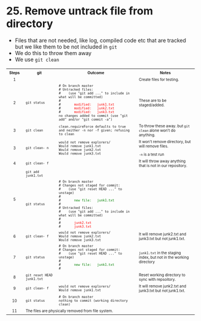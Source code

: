 # 25. Remove untrack file from directory
* Files that are not needed, like log, compiled code etc that are tracked but we like them to be not included in `git`
* We do this to throw them away
* We use `git clean`



<table><tbody>
  <tr>
    <th><font size="1">Steps</font></th>	
    <th><font size="1">git</font></th>	    
    <th><font size="1">Outcome</font></th>	    
    <th><font size="1">Notes</font></th>	            
  </tr>
  <tr>
    <td align="center"><font size="1">1</font></td>
    <td><font size="1"><code></code></font></td>
    <td><font size="1"><code></code></font></td>
    <td><font size="1">Create files for testing.</font></td>            
  </tr>
  <tr>
    <td align="center"><font size="1">2</font></td>
    <td><font size="1"><code>git status</code></font></td>
   <td><font size="1">	  
      <code># On branch master</code></br>
      <code># Untracked files:</code></br>
      <code># &nbsp;&nbsp; (use "git add <file>..." to include in what will be committed)</code></br>
      <code>#</code></br>
      <code># <font color="red">&nbsp;&nbsp;&nbsp;&nbsp;&nbsp; modified: &nbsp; junk1.txt </font></code></br>
      <code># <font color="red">&nbsp;&nbsp;&nbsp;&nbsp;&nbsp; modified: &nbsp; junk2.txt </font></code></br>
      <code># <font color="red">&nbsp;&nbsp;&nbsp;&nbsp;&nbsp; modified: &nbsp; junk3.txt </font></code></br>            
      <code>no changes added to commit (use "git add" and/or "git commit -a")</code>
   </font></td>
   <td><font size="1">These are to be staged/added.</font></td>            
  </tr>
  <tr>
    <td align="center"><font size="1">3</font></td>
    <td><font size="1"><code>git clean</code></font></td>
    <td><font size="1"><code>clean.requireForce defaults to true and neither -n nor -f given; refusing to clean</code></font></td>
    <td><font size="1">To throw these away. but <code>git clean</code> alone won't do anything. </font></td>            
  </tr>
  <tr>
    <td align="center"><font size="1">3</font></td>
    <td><font size="1"><code>git clean- n</code></font></td>
    <td><font size="1">
      <code>would not remove explorers/ </code></br>
      <code>Would remove junk1.txt </code></br>
      <code>Would remove junk2.txt </code></br>
      <code>Would remove junk3.txt </code></br>
    </font></td>
    <td><font size="1">
      It won't remove directory, but will remove files. </p>
      <code>-n</code> is a test run 
    </font></td>            
  </tr>
  <tr>
    <td align="center"><font size="1">4</font></td>
    <td><font size="1"><code>git clean- f</code></font></td>
    <td><font size="1">    </font></td>
    <td><font size="1">It will throw away anything that is not in our repository.    </font></td>            
  </tr>
  <tr>
    <td align="center" rowspan="2"><font size="1">5</font></td>
    <td><font size="1">
      <code>git add junk1.txt</code>   
    </font></td>
    <td><font size="1"></font></td>
    <td><font size="1"></font></td>            
  </tr>
  <tr>
    <td><font size="1"> <code>git status</code> </font></td>
    <td><font size="1">	  
      <code># On branch master</code></br>
      <code># Changes not staged for commit:</code></br>
      <code># &nbsp;&nbsp; (use "git reset HEAD <file>..." to unstage)</code></br>
      <code>#</code></br>
      <code># <font color="green">&nbsp;&nbsp;&nbsp;&nbsp;&nbsp; new file: &nbsp; junk1.txt </font></code></br>
      <code># </code></br>
      <code># Untracked files:</code></br>
      <code># &nbsp;&nbsp; (use "git add <file>..." to include in what will be committed)</code></br>
      <code>#</code></br>
      <code># <font color="red">&nbsp;&nbsp;&nbsp;&nbsp;&nbsp; junk2.txt </font></code></br>
      <code># <font color="red">&nbsp;&nbsp;&nbsp;&nbsp;&nbsp; junk3.txt </font></code></br>
   </font></td>          
   <td><font size="1"></font></td>       
  </tr>
  <tr>
    <td align="center"><font size="1">6</font></td>
    <td><font size="1"><code>git clean- f</code></font></td>
    <td><font size="1">
      <code>would not remove explorers/ </code></br>
      <code>Would remove junk2.txt </code></br>
      <code>Would remove junk3.txt </code></br>
    </font></td>
    <td><font size="1">It will remove junk2.txt and junk3.txt but not junk1.txt. </font></td>            
  </tr>  
  
  <tr>
    <td align="center"><font size="1">7</font></td>  
    <td><font size="1"> <code>git status</code> </font></td>
    <td><font size="1">	  
      <code># On branch master</code></br>
      <code># Changes not staged for commit:</code></br>
      <code># &nbsp;&nbsp; (use "git reset HEAD <file>..." to unstage)</code></br>
      <code>#</code></br>
      <code># <font color="green">&nbsp;&nbsp;&nbsp;&nbsp;&nbsp; new file: &nbsp; junk1.txt </font></code></br>
      <code># </code></br>
   </font></td>          
   <td><font size="1"><code>junk1.txt</code> in the staging index, but not in the working directory</font></td>       
  </tr>
    
  <tr>
    <td align="center"><font size="1">8</font></td>
    <td><font size="1"><code>git reset HEAD junk1.txt </code></font></td>
    <td><font size="1">    </font></td>
    <td><font size="1"> Reset working directory to sync with repsoitory. </font></td>            
  </tr>      
  <tr>
    <td align="center"><font size="1">9</font></td>
    <td><font size="1"><code>git clean- f</code></font></td>
    <td><font size="1">
      <code>would not remove explorers/ </code></br>
      <code>Would remove junk1.txt </code></br>
    </font></td>
    <td><font size="1">It will remove junk2.txt and junk3.txt but not junk1.txt. </font></td>            
  </tr>    
  <tr>
    <td align="center"><font size="1">10</font></td>  
    <td><font size="1"> <code>git status</code> </font></td>
    <td><font size="1">	  
      <code># On branch master</code></br>
      <code>nothing to commit (working directory clean) </code>
    </font></td>        
   <td><font size="1"></font></td>       
  </tr>

  <tr>
   <td align="center"><font size="1">11</font></td>  
   <td colspan="3"><font size="1">The files are physically removed from file system. </font></td>       
  </tr>      
      
</tbody></table>


